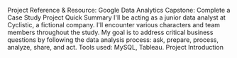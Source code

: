 Project Reference & Resource:  Google Data Analytics Capstone: Complete a Case Study
Project Quick Summary
I'll be acting as a junior data analyst at Cyclistic, a fictional company.
I'll encounter various characters and team members throughout the study.
My goal is to address critical business questions by following the data analysis process: ask, prepare, process, analyze, share, and act.
Tools used: MySQL, Tableau.
Project Introduction
